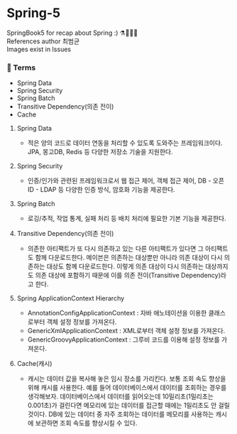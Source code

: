 # Spring-5
SpringBook5 for recap about Spring :) ⚗🧪🍃🌺  
References author 최범균  
Images exist in Issues  

### 📝 Terms
  - Spring Data
  - Spring Security
  - Spring Batch
  - Transitive Dependency(의존 전이)
  - Cache

  1. Spring Data
     - 적은 양의 코드로 데이터 연동을 처리할 수 있도록 도와주는 프레임워크이다. JPA, 몽고DB, Redis 등 다양한 저장소 기술을 지원한다.

  2. Spring Security
     - 인증/인가와 관련된 프레임워크로서 웹 접근 제어, 객체 접근 제어, DB - 오픈 ID - LDAP 등
     다양한 인증 방식, 암호화 기능을 제공한다.
  
  3. Spring Batch
     - 로깅/추적, 작업 통계, 실패 처리 등 배치 처리에 필요한 기본 기능을 제공한다.

  4. Transitive Dependency(의존 전이)
     - 의존한 아티팩트가 또 다시 의존하고 있는 다른 아티팩트가 있다면 그 아티팩트도 함께 다운로드한다. 메이븐은 의존하는 대상뿐만 아니라 의존 대상이 다시 의존하는 대상도 함께 다운로드한다. 이렇게 의존 대상이 다시 의존하는 대상까지도 의존 대상에 포함하기 때문에 이를 의존 전이(Transitive Dependency)라고 한다.

  5. Spring ApplicationContext Hierarchy
     - AnnotationConfigApplicationContext : 자바 애노테이션을 이용한 클래스로부터 객체 설정 정보를 가져온다.
     - GenericXmlApplicationContext : XML로부터 객체 설정 정보를 가져온다.
     - GenericGroovyApplicationContext : 그루비 코드를 이용해 설정 정보를 가져온다.

  6. Cache(캐시)
     - 캐시는 데이터 값을 복사해 놓은 임시 장소를 가리킨다. 보통 조회 속도 향상을 위해 캐시를 사용한다. 예를 들어 데이터베이스에서 데이터를 조회하는 경우를 생각해보자. 데이터베이스에서 데이터를 읽어오는데 10밀리초(1밀리초는 0.001초)가 걸린다면 메모리에 있는 데이터를 접근할 때에는 1밀리초도 안 걸릴 것이다. DB에 있는 데이터 중 자주 조회하는 데이터를 메모리를 사용하는 캐시에 보관하면 조회 속도를 향상시킬 수 있다.
